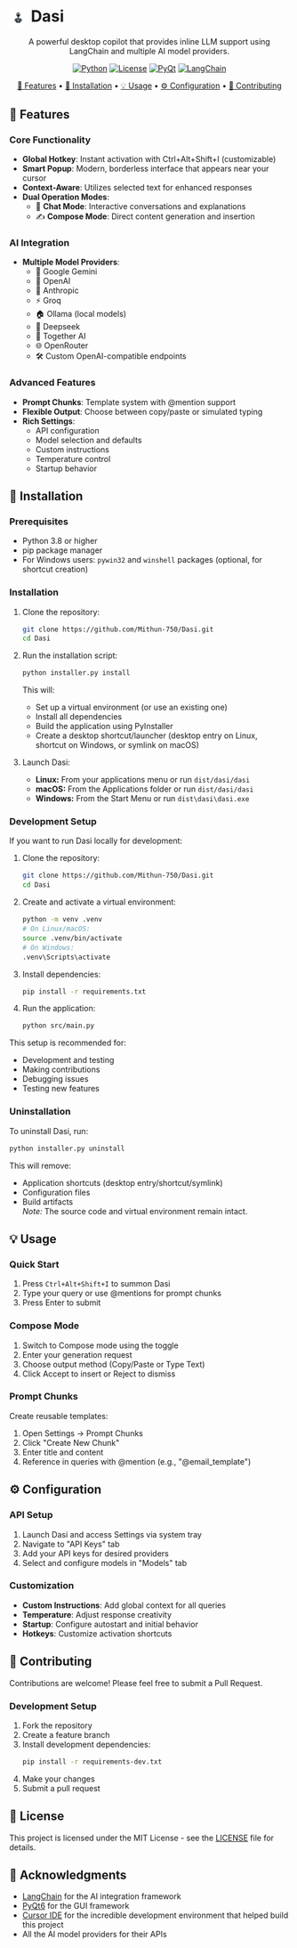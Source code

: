 # <img src="src/assets/Dasi.png" alt="Dasi Logo" width="32" style="vertical-align: middle"> Dasi

<div align="center">

A powerful desktop copilot that provides inline LLM support using LangChain and multiple AI model providers.

[![Python](https://img.shields.io/badge/Python-3.8+-blue.svg)](https://www.python.org/downloads/)
[![License](https://img.shields.io/badge/License-MIT-green.svg)](LICENSE)
[![PyQt](https://img.shields.io/badge/PyQt-6.0+-blue.svg)](https://www.riverbankcomputing.com/software/pyqt/)
[![LangChain](https://img.shields.io/badge/LangChain-Latest-orange.svg)](https://python.langchain.com/)

[🌟 Features](#-features) • [🚀 Installation](#-installation) • [💡 Usage](#-usage) • [⚙️ Configuration](#%EF%B8%8F-configuration) • [🤝 Contributing](#-contributing)

</div>

## 🌟 Features

### Core Functionality
- **Global Hotkey**: Instant activation with Ctrl+Alt+Shift+I (customizable)
- **Smart Popup**: Modern, borderless interface that appears near your cursor
- **Context-Aware**: Utilizes selected text for enhanced responses
- **Dual Operation Modes**:
  - 💬 **Chat Mode**: Interactive conversations and explanations
  - ✍️ **Compose Mode**: Direct content generation and insertion

### AI Integration
- **Multiple Model Providers**:
  - 🧠 Google Gemini
  - 🤖 OpenAI
  - 🔮 Anthropic
  - ⚡ Groq
  - 🏠 Ollama (local models)
  - 🌊 Deepseek
  - 🤝 Together AI
  - 🌐 OpenRouter
  - 🛠️ Custom OpenAI-compatible endpoints

### Advanced Features
- **Prompt Chunks**: Template system with @mention support
- **Flexible Output**: Choose between copy/paste or simulated typing
- **Rich Settings**:
  - API configuration
  - Model selection and defaults
  - Custom instructions
  - Temperature control
  - Startup behavior

## 🚀 Installation

### Prerequisites
- Python 3.8 or higher
- pip package manager
- For Windows users: `pywin32` and `winshell` packages (optional, for shortcut creation)

### Installation

1. Clone the repository:
   ```bash
   git clone https://github.com/Mithun-750/Dasi.git
   cd Dasi
   ```

2. Run the installation script:
   ```bash
   python installer.py install
   ```

   This will:
   - Set up a virtual environment (or use an existing one)
   - Install all dependencies
   - Build the application using PyInstaller
   - Create a desktop shortcut/launcher (desktop entry on Linux, shortcut on Windows, or symlink on macOS)

3. Launch Dasi:
   - **Linux:** From your applications menu or run `dist/dasi/dasi`
   - **macOS:** From the Applications folder or run `dist/dasi/dasi`
   - **Windows:** From the Start Menu or run `dist\dasi\dasi.exe`

### Development Setup

If you want to run Dasi locally for development:

1. Clone the repository:
   ```bash
   git clone https://github.com/Mithun-750/Dasi.git
   cd Dasi
   ```

2. Create and activate a virtual environment:
   ```bash
   python -m venv .venv
   # On Linux/macOS:
   source .venv/bin/activate
   # On Windows:
   .venv\Scripts\activate
   ```

3. Install dependencies:
   ```bash
   pip install -r requirements.txt
   ```

4. Run the application:
   ```bash
   python src/main.py
   ```

This setup is recommended for:
- Development and testing
- Making contributions
- Debugging issues
- Testing new features

### Uninstallation

To uninstall Dasi, run:
```bash
python installer.py uninstall
```

This will remove:
- Application shortcuts (desktop entry/shortcut/symlink)
- Configuration files
- Build artifacts  
*Note:* The source code and virtual environment remain intact.

## 💡 Usage

### Quick Start
1. Press `Ctrl+Alt+Shift+I` to summon Dasi
2. Type your query or use @mentions for prompt chunks
3. Press Enter to submit

### Compose Mode
1. Switch to Compose mode using the toggle
2. Enter your generation request
3. Choose output method (Copy/Paste or Type Text)
4. Click Accept to insert or Reject to dismiss

### Prompt Chunks
Create reusable templates:
1. Open Settings → Prompt Chunks
2. Click "Create New Chunk"
3. Enter title and content
4. Reference in queries with @mention (e.g., "@email_template")

## ⚙️ Configuration

### API Setup
1. Launch Dasi and access Settings via system tray
2. Navigate to "API Keys" tab
3. Add your API keys for desired providers
4. Select and configure models in "Models" tab

### Customization
- **Custom Instructions**: Add global context for all queries
- **Temperature**: Adjust response creativity
- **Startup**: Configure autostart and initial behavior
- **Hotkeys**: Customize activation shortcuts

## 🤝 Contributing

Contributions are welcome! Please feel free to submit a Pull Request.

### Development Setup
1. Fork the repository
2. Create a feature branch
3. Install development dependencies:
   ```bash
   pip install -r requirements-dev.txt
   ```
4. Make your changes
5. Submit a pull request

## 📝 License

This project is licensed under the MIT License - see the [LICENSE](LICENSE) file for details.

## 🙏 Acknowledgments

- [LangChain](https://python.langchain.com/) for the AI integration framework
- [PyQt6](https://www.riverbankcomputing.com/software/pyqt/) for the GUI framework
- [Cursor IDE](https://cursor.sh/) for the incredible development environment that helped build this project
- All the AI model providers for their APIs

